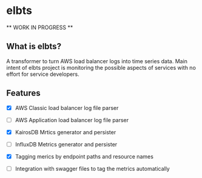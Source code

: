 # elbts

** WORK IN PROGRESS **

What is elbts?
--------------

A transformer to turn AWS load balancer logs into time series data. Main intent of elbts project is monitoring the possible aspects of services with no effort for service developers. 


Features
--------
 - [x] AWS Classic load balancer log file parser
 - [ ] AWS Application load balancer log file parser
 - [x] KairosDB Mrtics generator and persister
 - [ ] InfluxDB Metrics generator and persister
 - [x] Tagging merics by endpoint paths and resource names
 - [ ] Integration with swagger files to tag the metrics automatically
 
